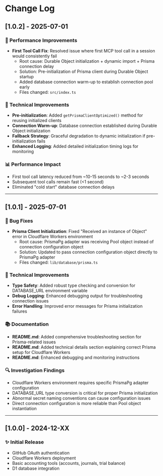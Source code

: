# Change Log

## [1.0.2] - 2025-07-01

### 🚀 Performance Improvements

- **First Tool Call Fix**: Resolved issue where first MCP tool call in a session would consistently fail
  - Root cause: Durable Object initialization + dynamic import + Prisma connection delay
  - Solution: Pre-initialization of Prisma client during Durable Object startup
  - Added database connection warm-up to establish connection pool early
  - Files changed: `src/index.ts`

### 🔧 Technical Improvements

- **Pre-initialization**: Added `getPrismaClientOptimized()` method for reusing initialized clients
- **Connection Warm-up**: Database connection established during Durable Object initialization
- **Fallback Strategy**: Graceful degradation to dynamic initialization if pre-initialization fails
- **Enhanced Logging**: Added detailed initialization timing logs for monitoring

### 📊 Performance Impact

- First tool call latency reduced from ~10-15 seconds to ~2-3 seconds
- Subsequent tool calls remain fast (<1 second)
- Eliminated "cold start" database connection delays

---

## [1.0.1] - 2025-07-01

### 🐛 Bug Fixes

- **Prisma Client Initialization**: Fixed "Received an instance of Object" error in Cloudflare Workers environment
  - Root cause: PrismaPg adapter was receiving Pool object instead of connection configuration object
  - Solution: Updated to pass connection configuration object directly to PrismaPg adapter
  - Files changed: `lib/database/prisma.ts`

### 🔧 Technical Improvements

- **Type Safety**: Added robust type checking and conversion for DATABASE_URL environment variable
- **Debug Logging**: Enhanced debugging output for troubleshooting connection issues
- **Error Handling**: Improved error messages for Prisma initialization failures

### 📚 Documentation

- **README.md**: Added comprehensive troubleshooting section for Prisma-related issues
- **README.md**: Added technical details section explaining correct Prisma setup for Cloudflare Workers
- **README.md**: Enhanced debugging and monitoring instructions

### 🔍 Investigation Findings

- Cloudflare Workers environment requires specific PrismaPg adapter configuration
- DATABASE_URL type conversion is critical for proper Prisma initialization
- Abnormal secret naming conventions can cause configuration issues
- Direct connection configuration is more reliable than Pool object instantiation

---

## [1.0.0] - 2024-12-XX

### ✨ Initial Release

- GitHub OAuth authentication
- Cloudflare Workers deployment
- Basic accounting tools (accounts, journals, trial balance)
- D1 database integration
